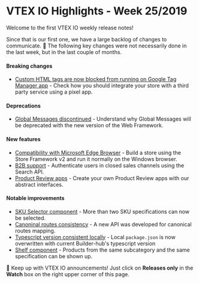# VTEX IO Highlights - Week 25/2019

Welcome to the first VTEX IO weekly release notes!

Since that is our first one, we have a large backlog of changes to communicate. 🚀 
The following key changes were not necessarily done in the last week, but in the last couple of months.

#### Breaking changes

-  [Custom HTML tags are now blocked from running on Google Tag Manager app](https://github.com/vtex-apps/release-notes/blob/master/week25-2019/custom-html-tags-are-now-blocked-from-running-on-google-tag-manager-app.md) - Check how you should integrate your store with a third party service using a pixel app. 

#### Deprecations

- [Global Messages discontinued](https://github.com/vtex-apps/release-notes/blob/master/week25-2019/global-messages-discontinued.md) - Understand why Global Messages will be deprecated with the new version of the Web Framework. 

#### New features

- [Compatibility with Microsoft Edge Browser](https://github.com/vtex-apps/release-notes/blob/master/week25-2019/compatibility-with-microsoft-edge-browser.md) - Build a store using the Store Framework v2 and run it normally on the Windows browser. 
- [B2B support](https://github.com/vtex-apps/release-notes/blob/master/week25-2019/B2B-support.md) - Authenticate users in closed sales channels using the Search API. 
- [Product Review apps](https://github.com/vtex-apps/release-notes/blob/master/week25-2019/product-review-apps.md) - Create your own Product Review apps with our abstract interfaces. 

#### Notable improvements

- [SKU Selector component](https://github.com/vtex-apps/release-notes/blob/master/week25-2019/sku-selector-component.md) - More than two SKU specifications can now be selected.
- [Canoninal routes consistency](https://github.com/vtex-apps/release-notes/blob/master/week25-2019/canonical-routes-consistency.md) - A new API was developed for canonical routes mapping. 
- [Typescript version consistent locally](https://github.com/vtex-apps/release-notes/blob/master/week25-2019/typescript-versions-consistent-locally.md) - Local `package.json` is now overwritten with current Builder-hub's typescript version
- [Shelf component](https://github.com/vtex-apps/release-notes/blob/master/week25-2019/shelf-component.md) - Products from the same subcategory and the same specification can be shown up. 

🔔 Keep up with VTEX IO announcements! Just click on <strong>Releases only</strong> in the <strong>Watch</strong> box on the right upper corner of this page.
